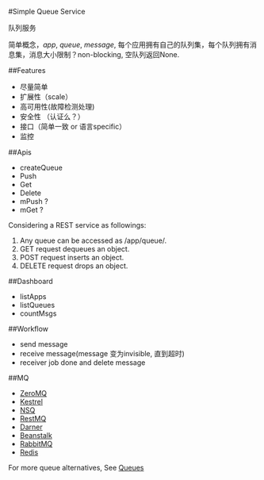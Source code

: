 #Simple Queue Service

队列服务

简单概念，*app*, *queue*, *message*, 每个应用拥有自己的队列集，每个队列拥有消息集，消息大小限制？non-blocking, 空队列返回None. 

##Features
* 尽量简单
* 扩展性（scale）
* 高可用性(故障检测处理)
* 安全性 （认证么？）
* 接口（简单一致 or 语言specific）
* 监控

##Apis
* createQueue
* Push
* Get
* Delete
* mPush ?
* mGet ?

Considering a REST service as followings:<br/>

1. Any queue can be accessed as /app/queue/.
2. GET request dequeues an object.
3. POST request inserts an object.
4. DELETE request drops an object.


##Dashboard
* listApps
* listQueues
* countMsgs

##Workflow
* send message
* receive message(message 变为invisible, 直到超时)
* receiver job done and delete message

##MQ
* [ZeroMQ](http://zeromq.org/)
* [Kestrel](http://robey.github.io/kestrel/)
* [NSQ](https://github.com/bitly/nsq)
* [RestMQ](http://restmq.com/)
* [Darner](https://github.com/wavii/darner)
* [Beanstalk](http://kr.github.io/beanstalkd/)
* [RabbitMQ](http://www.rabbitmq.com/getstarted.html)
* [Redis](http://redis.io/)

For more queue alternatives, See [Queues](http://queues.io/)
